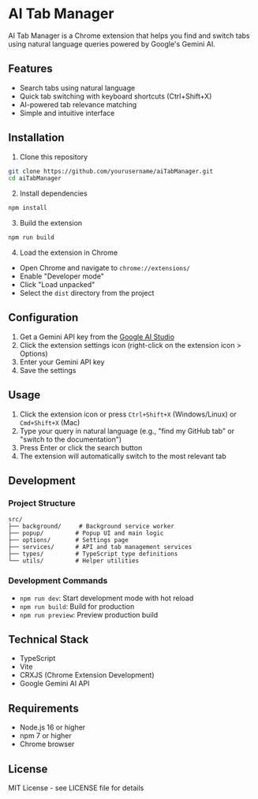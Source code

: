 # AI Tab Manager

AI Tab Manager is a Chrome extension that helps you find and switch tabs using natural language queries powered by Google's Gemini AI.

## Features

- Search tabs using natural language
- Quick tab switching with keyboard shortcuts (Ctrl+Shift+X)
- AI-powered tab relevance matching
- Simple and intuitive interface

## Installation

1. Clone this repository
```bash
git clone https://github.com/yourusername/aiTabManager.git
cd aiTabManager
```

2. Install dependencies
```bash
npm install
```

3. Build the extension
```bash
npm run build
```

4. Load the extension in Chrome
- Open Chrome and navigate to `chrome://extensions/`
- Enable "Developer mode"
- Click "Load unpacked"
- Select the `dist` directory from the project

## Configuration

1. Get a Gemini API key from the [Google AI Studio](https://makersuite.google.com/app/apikey)
2. Click the extension settings icon (right-click on the extension icon > Options)
3. Enter your Gemini API key
4. Save the settings

## Usage

1. Click the extension icon or press `Ctrl+Shift+X` (Windows/Linux) or `Cmd+Shift+X` (Mac)
2. Type your query in natural language (e.g., "find my GitHub tab" or "switch to the documentation")
3. Press Enter or click the search button
4. The extension will automatically switch to the most relevant tab

## Development

### Project Structure
```
src/
├── background/     # Background service worker
├── popup/         # Popup UI and main logic
├── options/       # Settings page
├── services/      # API and tab management services
├── types/         # TypeScript type definitions
└── utils/         # Helper utilities
```

### Development Commands
- `npm run dev`: Start development mode with hot reload
- `npm run build`: Build for production
- `npm run preview`: Preview production build

## Technical Stack

- TypeScript
- Vite
- CRXJS (Chrome Extension Development)
- Google Gemini AI API

## Requirements

- Node.js 16 or higher
- npm 7 or higher
- Chrome browser

## License

MIT License - see LICENSE file for details